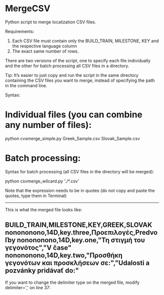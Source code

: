 MergeCSV
========

Python script to merge localization CSV files.

Requirements:

1) Each CSV file must contain only the BUILD_TRAIN, MILESTONE, KEY and the respective language column
2) The exact same number of rows.

There are two versions of the script, one to specify each file individually and the other for batch processing all CSV files in a directory.

Tip: It’s easier to just copy and run the script in the same directory containing the CSV files you want to merge, instead of specifying the path in the command line.

Syntax:

Individual files (you can combine any number of files):
=======

python cvsmerge_simple.py Greek_Sample.csv Slovak_Sample.csv

Batch processing:
=======
Syntax for batch processing (all CSV files in the directory will be merged):

python csvmerge_wilcard.py './*.csv'

Note that the expression needs to be in quotes (do not copy and paste the quotes, type them in Terminal)

------------------------------------------------

This is what the merged file looks like:

BUILD_TRAIN,MILESTONE,KEY,GREEK,SLOVAK
nonononono,14D,key.three,Προεπιλογές,Predvoľby
nonononono,14D,key.one,"Τη στιγμή του γεγονότος","V čase"
nonononono,14D,key.two,"Προσθήκη γεγονότων και προσκλήσεων σε:","Udalosti a pozvánky pridávať do:"
------------------------------------------------

If you want to change the delimiter type on the merged file, modify delimiter=',' on line 37:
